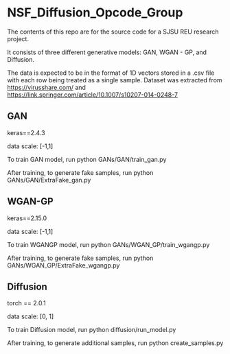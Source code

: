 # NSF_Diffusion_Opcode_Group

The contents of this repo are for the source code for a SJSU REU research project. 

It consists of three different generative models: GAN, WGAN - GP, and Diffusion.

The data is expected to be in the format of 1D vectors stored in a .csv file with each row being treated as a single sample. 
Dataset was extracted from https://virusshare.com/ and https://link.springer.com/article/10.1007/s10207-014-0248-7

## GAN
keras==2.4.3

data scale: [-1,1]

To train GAN model, run python GANs/GAN/train_gan.py

After training, to generate fake samples, run python GANs/GAN/ExtraFake_gan.py

## WGAN-GP
keras==2.15.0

data scale: [-1,1]

To train WGANGP model, run python GANs/WGAN_GP/train_wgangp.py

After training, to generate fake samples, run python GANs/WGAN_GP/ExtraFake_wgangp.py


## Diffusion
torch == 2.0.1

data scale: [0, 1]

To train Diffusion model, run python diffusion/run_model.py

After training, to generate additional samples, run python create_samples.py
